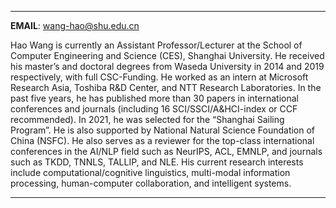 
---

**EMAIL**: <wang-hao@shu.edu.cn>

Hao Wang is currently an Assistant Professor/Lecturer at the School of Computer Engineering and Science (CES), Shanghai University. He received his master’s and doctoral degrees from Waseda University in 2014 and 2019 respectively, with full CSC-Funding. He worked as an intern at Microsoft Research Asia, Toshiba R&D Center, and NTT Research Laboratories. In the past five years, he has published more than 30 papers in international conferences and journals (including 16 SCI/SSCI/A&HCI-index or CCF recommended). In 2021, he was selected for the “Shanghai Sailing Program”. He is also supported by National Natural Science Foundation of China (NSFC). He also serves as a reviewer for the top-class international conferences in the AI/NLP field such as NeurIPS, ACL, EMNLP, and journals such as TKDD, TNNLS, TALLIP, and NLE. His current research interests include computational/cognitive linguistics, multi-modal information processing, human-computer collaboration, and intelligent systems.

---
